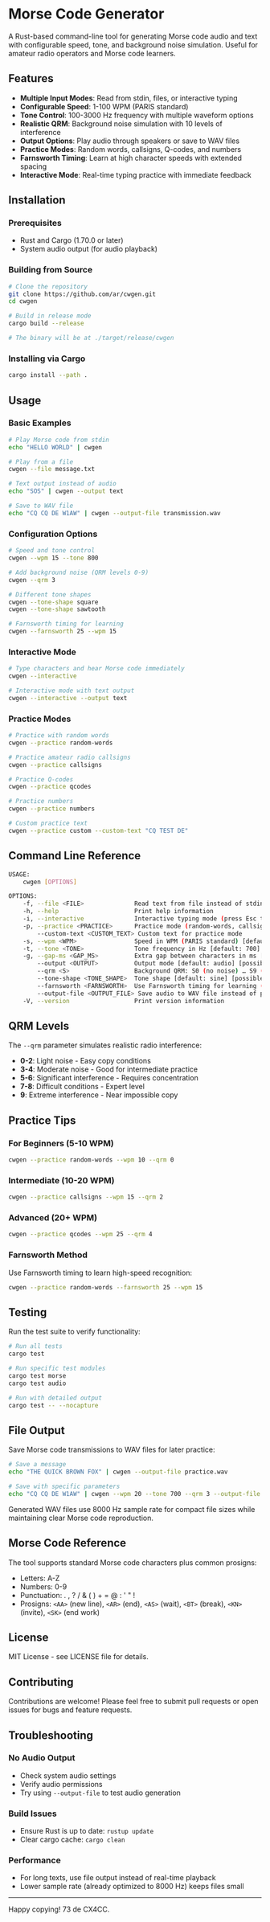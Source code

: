 # Morse Code Generator

A Rust-based command-line tool for generating Morse code audio and text with configurable speed, tone, and background noise simulation. Useful for amateur radio operators and Morse code learners.

## Features

- **Multiple Input Modes**: Read from stdin, files, or interactive typing
- **Configurable Speed**: 1-100 WPM (PARIS standard)
- **Tone Control**: 100-3000 Hz frequency with multiple waveform options
- **Realistic QRM**: Background noise simulation with 10 levels of interference
- **Output Options**: Play audio through speakers or save to WAV files
- **Practice Modes**: Random words, callsigns, Q-codes, and numbers
- **Farnsworth Timing**: Learn at high character speeds with extended spacing
- **Interactive Mode**: Real-time typing practice with immediate feedback

## Installation

### Prerequisites

- Rust and Cargo (1.70.0 or later)
- System audio output (for audio playback)

### Building from Source

```bash
# Clone the repository
git clone https://github.com/ar/cwgen.git
cd cwgen

# Build in release mode
cargo build --release

# The binary will be at ./target/release/cwgen
```



### Installing via Cargo

```bash
cargo install --path .
```

## Usage

### Basic Examples

```bash
# Play Morse code from stdin
echo "HELLO WORLD" | cwgen

# Play from a file
cwgen --file message.txt

# Text output instead of audio
echo "SOS" | cwgen --output text

# Save to WAV file
echo "CQ CQ DE W1AW" | cwgen --output-file transmission.wav
```



### Configuration Options


```bash
# Speed and tone control
cwgen --wpm 15 --tone 800

# Add background noise (QRM levels 0-9)
cwgen --qrm 3

# Different tone shapes
cwgen --tone-shape square
cwgen --tone-shape sawtooth

# Farnsworth timing for learning
cwgen --farnsworth 25 --wpm 15
```



### Interactive Mode

```bash
# Type characters and hear Morse code immediately
cwgen --interactive

# Interactive mode with text output
cwgen --interactive --output text
```



### Practice Modes

```bash
# Practice with random words
cwgen --practice random-words

# Practice amateur radio callsigns
cwgen --practice callsigns

# Practice Q-codes
cwgen --practice qcodes

# Practice numbers
cwgen --practice numbers

# Custom practice text
cwgen --practice custom --custom-text "CQ TEST DE"
```



## Command Line Reference



```bash
USAGE:
    cwgen [OPTIONS]

OPTIONS:
    -f, --file <FILE>              Read text from file instead of stdin
    -h, --help                     Print help information
    -i, --interactive              Interactive typing mode (press Esc to quit)
    -p, --practice <PRACTICE>      Practice mode (random-words, callsigns, qcodes, numbers, custom)
        --custom-text <CUSTOM_TEXT> Custom text for practice mode
    -s, --wpm <WPM>                Speed in WPM (PARIS standard) [default: 20]
    -t, --tone <TONE>              Tone frequency in Hz [default: 700]
    -g, --gap-ms <GAP_MS>          Extra gap between characters in ms [default: 0]
        --output <OUTPUT>          Output mode [default: audio] [possible values: audio, text]
        --qrm <S>                  Background QRM: S0 (no noise) … S9 (extreme) [default: 0]
        --tone-shape <TONE_SHAPE>  Tone shape [default: sine] [possible values: sine, square, sawtooth]
        --farnsworth <FARNSWORTH>  Use Farnsworth timing for learning (specify character speed)
        --output-file <OUTPUT_FILE> Save audio to WAV file instead of playing
    -V, --version                  Print version information
```



## QRM Levels

The `--qrm` parameter simulates realistic radio interference:

- **0-2**: Light noise - Easy copy conditions
- **3-4**: Moderate noise - Good for intermediate practice
- **5-6**: Significant interference - Requires concentration
- **7-8**: Difficult conditions - Expert level
- **9**: Extreme interference - Near impossible copy

## Practice Tips

### For Beginners (5-10 WPM)

```bash
cwgen --practice random-words --wpm 10 --qrm 0
```



### Intermediate (10-20 WPM)

```bash
cwgen --practice callsigns --wpm 15 --qrm 2
```



### Advanced (20+ WPM)


```bash
cwgen --practice qcodes --wpm 25 --qrm 4
```



### Farnsworth Method

Use Farnsworth timing to learn high-speed recognition:


```bash
cwgen --practice random-words --farnsworth 25 --wpm 15
```



## Testing

Run the test suite to verify functionality:

```bash
# Run all tests
cargo test

# Run specific test modules
cargo test morse
cargo test audio

# Run with detailed output
cargo test -- --nocapture
```



## File Output

Save Morse code transmissions to WAV files for later practice:


```bash
# Save a message
echo "THE QUICK BROWN FOX" | cwgen --output-file practice.wav

# Save with specific parameters
echo "CQ CQ DE W1AW" | cwgen --wpm 20 --tone 700 --qrm 3 --output-file qso.wav
```



Generated WAV files use 8000 Hz sample rate for compact file sizes while maintaining clear Morse code reproduction.

## Morse Code Reference

The tool supports standard Morse code characters plus common prosigns:

- Letters: A-Z
- Numbers: 0-9
- Punctuation: . , ? / & ( ) + = @ : ' " !
- Prosigns: `<AA>` (new line), `<AR>` (end), `<AS>` (wait), `<BT>` (break), `<KN>` (invite), `<SK>` (end work)

## License

MIT License - see LICENSE file for details.

## Contributing

Contributions are welcome! Please feel free to submit pull requests or open issues for bugs and feature requests.

## Troubleshooting

### No Audio Output

- Check system audio settings
- Verify audio permissions
- Try using `--output-file` to test audio generation

### Build Issues

- Ensure Rust is up to date: `rustup update`
- Clear cargo cache: `cargo clean`

### Performance

- For long texts, use file output instead of real-time playback
- Lower sample rate (already optimized to 8000 Hz) keeps files small

------

Happy copying! 73 de CX4CC.



